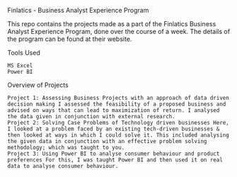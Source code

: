 Finlatics - Business Analyst Experience Program

This repo contains the projects made as a part of the Finlatics Business Analyst Experience Program, done over the course of a week. The details of the program can be found at their website.

Tools Used

    MS Excel
    Power BI

Overview of Projects

    Project 1: Assessing Business Projects with an approach of data driven decision making I assessed the feasibility of a proposed business and advised on ways that can lead to maximization of return. I analysed the data given in conjunction with external research.
    Project 2: Solving Case Problems of Technology driven businesses Here, I looked at a problem faced by an existing tech-driven businesses & then looked at ways in which I could solve it. This included analysing the given data in conjunction with an effective problem solving methodology; which was taught to you.
    Project 3: Using Power BI to analyse consumer behaviour and product preferences For this, I was taught Power BI and then used it on real data to analyse consumer behaviour.
